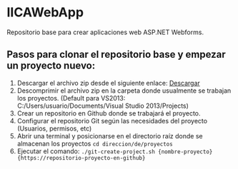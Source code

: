 # IICAWebApp
Repositorio base para crear aplicaciones web ASP.NET Webforms.

## Pasos para clonar el repositorio base y empezar un proyecto nuevo:

1. Descargar el archivo zip desde el siguiente enlace: [Descargar](https://github.com/IICAUTIC/IICAWebApp/blob/master/GitFiles/git-create-project.zip?raw=true)
2. Descomprimir el archivo zip en la carpeta donde usualmente se trabajan los proyectos. (Default para VS2013: C:/Users/usuario/Documents/Visual Studio 2013/Projects)
3. Crear un repositorio en Github donde se trabajará el proyecto.
4. Configurar el repositorio Git según las necesidades del proyecto (Usuarios, permisos, etc)
5. Abrir una terminal y posicionarse en el directorio raíz donde se almacenan los proyectos `cd direccion/de/proyectos`
6. Ejecutar el comando:  `./git-create-project.sh {nombre-proyecto} {https://repositorio-proyecto-en-github}`
